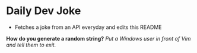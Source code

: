 
# Daily Dev Joke

- Fetches a joke from an API everyday and edits this README

**How do you generate a random string?**
*Put a Windows user in front of Vim and tell them to exit.*
    